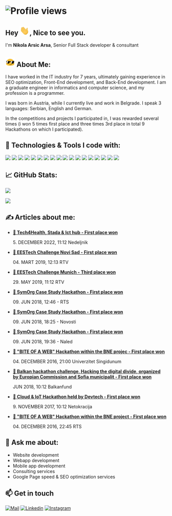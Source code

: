 # ![Profile views](https://gpvc.arturio.dev/arsapoz)

## Hey <img src="wave.gif" width="30px">, Nice to see you.

<p>I'm <strong>Nikola Arsic Arsa</strong>, Senior Full Stack developer & consultant

## <img src="blob-sunglasses.gif" width="30px"> About Me:
<p>I have worked in the IT industry for 7 years, ultimately gaining experience in SEO optimization, Front-End development, and Back-End development. I am a graduate engineer in informatics and computer science, and my profession is a programmer.
 </p>
 <p>I was born in Austria, while I currently live and work in Belgrade. I speak 3 languages: Serbian, English and German.</p>
<p>In the competitions and projects I participated in, I was rewarded several times (i won 5 times first place and three times 3rd place in total 9 Hackathons on which I participated).</p>

## 🔧 Technologies & Tools I code with:
![](https://img.shields.io/badge/Code-Vue-informational?style=flat&logo=vue.js&logoColor=white&color=2bbc8a)
![](https://img.shields.io/badge/Code-Nuxt-informational?style=flat&logo=nuxt.js&logoColor=white&color=2bbc8a)
![](https://img.shields.io/badge/Code-React-informational?style=flat&logo=react.js&logoColor=white&color=2bbc8a)
![](https://img.shields.io/badge/Code-Next-informational?style=flat&logo=Next.js&logoColor=white&color=2bbc8a)
![](https://img.shields.io/badge/Code-Laravel-informational?style=flat&logo=laravel&logoColor=white&color=2bbc8a)
![](https://img.shields.io/badge/Code-Wordpress-informational?style=flat&logo=Wordpress&logoColor=white&color=2bbc8a)
![](https://img.shields.io/badge/Code-JavaScript-informational?style=flat&logo=javascript&logoColor=white&color=2bbc8a)
![](https://img.shields.io/badge/Code-TypeScript-informational?style=flat&logo=typescript&logoColor=white&color=2bbc8a)
![](https://img.shields.io/badge/Code-jQuery-informational?style=flat&logo=jQuery&logoColor=white&color=2bbc8a)
![](https://img.shields.io/badge/OS-Macos-informational?style=flat&logo=Macos&logoColor=white&color=2bbc8a)
![](https://img.shields.io/badge/OS-Linux-informational?style=flat&logo=linux&logoColor=white&color=2bbc8a)
![](https://img.shields.io/badge/Editor-Php_Storm-informational?style=flat&logo=php-storm&logoColor=white&color=2bbc8a)
![](https://img.shields.io/badge/Editor-Web_Storm-informational?style=flat&logo=web-storm&logoColor=white&color=2bbc8a)
![](https://img.shields.io/badge/Editor-Visual_Studio_Code-informational?style=flat&logo=visual-studio&logoColor=white&color=2bbc8a)
![](https://img.shields.io/badge/Tools-Docker-informational?style=flat&logo=docker&logoColor=white&color=2bbc8a)
![](https://img.shields.io/badge/Tool-Heroku-informational?style=flat&logo=heroku&logoColor=white&color=2bbc8a)
![](https://img.shields.io/badge/Tool-Git-informational?style=flat&logo=git&logoColor=white&color=2bbc8a)
![](https://img.shields.io/badge/Tools-MySQL-informational?style=flat&logo=MySQL&logoColor=white&color=2bbc8a)
<br>

## &#x1f4c8; GitHub Stats:
<a><img align="center" src="https://github-readme-stats.vercel.app/api?username=arsapoz&hide=issues,contribs&show_icons=true&count_private=true&theme=vue-dark&hide_border=true" /></a>

<a><img align="center" src="https://github-readme-stats.vercel.app/api/top-langs/?username=arsapoz&theme=vue-dark&hide_border=true&langs_count=10&layout=compact" /></a>
<br>

## &#x270d; Articles about me:
<ul>   
    <li>
     <a href="https://www.nedeljnik.rs/stada-grupa-odrzala-prvi-hakaton-u-farmaceutskoj-industriji/">
      <b>&#x1F947;	Tech4Health, Stada & Ict hub  - First place won  </b><br></a><p> 5. DECEMBER 2022, 11:12 Nedeljnik</p>
  </a>
    </li>  
    <li>
     <a href="https://rtv.rs/sr_lat/zivot/nauka-i-tehnologija/pametna-farma-pobedila-na-takmicenju-u-programiranju_996994.html">
      <b>&#x1F947;	EESTech Challenge Novi Sad - First place won  </b><br></a><p> 04. MART 2019, 12:13 RTV</p>
  </a>
    </li>
    <li>
     <a href="https://www.facebook.com/eestechchallenge/photos/ms.c.eJxFz8ENA0EIA8COIrDBQP~_NRbcXNt~_RMYBQDlmlyaTxgxdcBxQLGAow74Xwk~_AspCj4jC~_MGbqFX0cwU5NB5CbKzkjVgvUzUqYLOOBYUJ7SuGvZ5zC70PEchvl3vM8Vv3wKMGA~-.bps.a.2465932910288723/2465933293622018/?type=3&theater">
      <b>&#x1F949;	EESTech Challenge Munich - Third place won  </b><br></a><p> 29. MAY 2019, 11:12 RTV</p>
  </a>
    </li>       
    <li>
     <a href="https://www.rts.rs/page/magazine/sr/story/1882/tehnologija/3165232/odrzan-studentski-hakaton--megdan-u-resavanju-poslovnih-problema.html">         <b>&#x1F947; SymOrg Case Study Hackathon - First place won  </b><br></a><p> 09. JUN 2018, 12:46 - RTS</p>
     </a>
    </li> 
    <li>
     <a href="https://www.novosti.rs/vesti/naslovna/ekonomija/aktuelno.239.html:732012-%D0%A1%D1%82%D1%83%D0%B4%D0%B5%D0%BD%D1%82%D0%B8-%D0%BD%D1%83%D0%B4%D0%B5-%D1%80%D0%B5%D1%88%D0%B5%D1%9A%D0%B0-%D0%B7%D0%B0-%D0%B1%D0%BE%D1%99%D0%B5-%D0%BF%D0%B0%D1%83%D1%88%D0%B0%D0%BB%D0%BD%D0%BE-%D0%BE%D0%BF%D0%BE%D1%80%D0%B5%D0%B7%D0%B8%D0%B2%D0%B0%D1%9A%D0%B5">
      <b>&#x1F947; SymOrg Case Study Hackathon - First place won  </b><br></a><p> 09. JUN 2018, 18:25 - Novosti</p>
   </a>
    </li>  
    <li>
     <a href="https://www.facebook.com/NALEDSerbia/posts/1846987035324104">
      <b>&#x1F947; SymOrg Case Study Hackathon - First place won  </b><br></a><p> 09. JUN 2018, 19:36 - Naled</p>
   </a>
    </li> 
    <li>
     <a href="https://singidunum.ac.rs/upis/news/ir-studenti-univerziteta-singidunum-sampioni-u-programiranju">
      <b>&#x1F947; "BITE OF A WEB" Hackathon within the BNE projec - First place won  </b><br></a><p> 04. DECEMBER 2016, 21:00   Univerzitet Singidunum</p>
  </a>
    </li>   
    <li>
     <a href="http://www.balkanfund.org/balkan-reconnect-team-won-the-3rd-place-at-the-balkan-challenge-2018/">
      <b>&#x1F947;	Balkan hackathon challenge, Hacking the digital divide,  organized by Europian Commission and Sofia municipalit  - First place won  </b><br></a><p> JUN 2018, 10:12 Balkanfund</p>
  </a>
    </li>
    <li>
     <a href="https://www.netokracija.rs/devtech-hakaton-beograd-138941">
      <b>&#x1F947;	Cloud & IoT Hackathon held by Devtech  - First place won  </b><br></a><p> 9. NOVEMBER 2017, 10:12 Netokracija</p>
  </a>
    </li>  
    <li>
     <a href="https://www.rts.rs/page/stories/sr/story/125/drustvo/2549682/hakaton--test-za-mlade-programere.html">
      <b>&#x1F947; "BITE OF A WEB" Hackathon within the BNE project - First place won  </b><br></a><p> 04. DECEMBER 2016, 22:45   RTS</p>
  </a>   
    </li>  
</ul>

## 💬 Ask me about: 
<ul>
    <li>Website development</li>
    <li>Webapp development</li>
    <li>Mobile app development</li>
    <li>Consulting services</li>
    <li>Google Page speed & SEO optimization services</li>
</ul>

## 📫 Get in touch
[![Mail](https://img.shields.io/badge/-Say%20Hello!-black?style=for-the-badge&logo=gmail)](mailto:arsaaa93@gmail.com@gmail.com) 
[![Linkedin](https://img.shields.io/badge/-Nikola%Arsic-black?style=for-the-badge&logo=Linkedin)](https://www.linkedin.com/in/nikola-arsic-arsa/) 
[![Instagram](https://img.shields.io/badge/-Nikola%Arsic-black?style=for-the-badge&logo=instagram)](https://www.instagram.com/arsapoz/)
